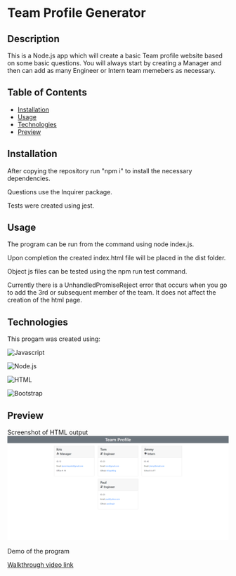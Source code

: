 # Team Profile Generator

## Description
This is a Node.js app which will create a basic Team profile website based on some basic questions.
You will always start by creating a Manager and then can add as many Engineer or Intern team memebers as necessary.

## Table of Contents
* [Installation](#Installation)
* [Usage](#Usage)
* [Technologies](#Technologies)
* [Preview](#Preview)

## Installation
After copying the repository run "npm i" to install the necessary dependencies.

Questions use the Inquirer package.

Tests were created using jest.

## Usage
The program can be run from the command using node index.js.

Upon completion the created index.html file will be placed in the dist folder.

Object js files can be tested using the npm run test command. 

Currently there is a UnhandledPromiseReject error that occurs when you go to add the 3rd or subsequent member of the team. It does not affect the creation of the html page.

## Technologies
This progam was created using:

![Javascript](https://img.shields.io/badge/-JavaScript-yellow?style=for-the-badge&logo=javascript&logoColor=black)

![Node.js](https://img.shields.io/badge/-Node.js-green?style=for-the-badge&logo=node.js&logoColor=black)

![HTML](https://img.shields.io/badge/-HTML-orange?style=for-the-badge&logo=HTML5&logoColor=black)

![Bootstrap](https://img.shields.io/badge/-Bootstrap-purple?style=for-the-badge&logo=Bootstrap&logoColor=black)

## Preview
Screenshot of HTML output
![Output Preview](./TGP-preview.png)

Demo of the program

[Walkthrough video link](https://drive.google.com/file/d/1q8T3ipjs6K2U2v_w0z12DqDavJa069fO/view?usp=sharing)
